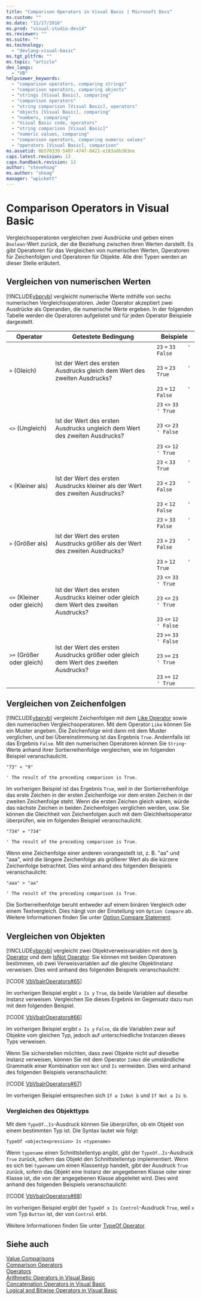 ```yaml
---
title: "Comparison Operators in Visual Basic | Microsoft Docs"
ms.custom: ""
ms.date: "11/17/2016"
ms.prod: "visual-studio-dev14"
ms.reviewer: ""
ms.suite: ""
ms.technology: 
  - "devlang-visual-basic"
ms.tgt_pltfrm: ""
ms.topic: "article"
dev_langs: 
  - "VB"
helpviewer_keywords: 
  - "comparison operators, comparing strings"
  - "comparison operators, comparing objects"
  - "strings [Visual Basic], comparing"
  - "comparison operators"
  - "string comparison [Visual Basic], operators"
  - "objects [Visual Basic], comparing"
  - "numbers, comparing"
  - "Visual Basic code, operators"
  - "string comparison [Visual Basic]"
  - "numeric values, comparing"
  - "comparison operators, comparing numeric values"
  - "operators [Visual Basic], comparison"
ms.assetid: 0b570339-5407-474f-8421-e183a8b303ee
caps.latest.revision: 13
caps.handback.revision: 13
author: "stevehoag"
ms.author: "shoag"
manager: "wpickett"
---
```

# Comparison Operators in Visual Basic
Vergleichsoperatoren vergleichen zwei Ausdrücke und geben einen `Boolean`\-Wert zurück, der die Beziehung zwischen ihren Werten darstellt.  Es gibt Operatoren für das Vergleichen von numerischen Werten, Operatoren für Zeichenfolgen und Operatoren für Objekte.  Alle drei Typen werden an dieser Stelle erläutert.  
  
## Vergleichen von numerischen Werten  
 [!INCLUDE[vbprvb](../../../../csharp/programming-guide/concepts/linq/includes/vbprvb_md.md)] vergleicht numerische Werte mithilfe von sechs numerischen Vergleichsoperatoren.  Jeder Operator akzeptiert zwei Ausdrücke als Operanden, die numerische Werte ergeben.  In der folgenden Tabelle werden die Operatoren aufgelistet und für jeden Operator Beispiele dargestellt.  
  
|Operator|Getestete Bedingung|Beispiele|  
|--------------|-------------------------|---------------|  
|`=` \(Gleich\)|Ist der Wert des ersten Ausdrucks gleich dem Wert des zweiten Ausdrucks?|`23`   `=`   `33    ' False`<br /><br /> `23`   `=`   `23    ' True`<br /><br /> `23`   `=`   `12    ' False`|  
|`<>` \(Ungleich\)|Ist der Wert des ersten Ausdrucks ungleich dem Wert des zweiten Ausdrucks?|`23`   `<>`   `33    ' True`<br /><br /> `23`   `<>`   `23    ' False`<br /><br /> `23`   `<>`   `12    ' True`|  
|`<` \(Kleiner als\)|Ist der Wert des ersten Ausdrucks kleiner als der Wert des zweiten Ausdrucks?|`23`   `<`   `33    ' True`<br /><br /> `23`   `<`   `23    ' False`<br /><br /> `23`   `<`   `12    ' False`|  
|`>` \(Größer als\)|Ist der Wert des ersten Ausdrucks größer als der Wert des zweiten Ausdrucks?|`23`   `>`   `33    ' False`<br /><br /> `23`   `>`   `23    ' False`<br /><br /> `23`   `>`   `12    ' True`|  
|`<=` \(Kleiner oder gleich\)|Ist der Wert des ersten Ausdrucks kleiner oder gleich dem Wert des zweiten Ausdrucks?|`23`   `<=`   `33    ' True`<br /><br /> `23`   `<=`   `23    ' True`<br /><br /> `23`   `<=`   `12    ' False`|  
|`>=` \(Größer oder gleich\)|Ist der Wert des ersten Ausdrucks größer oder gleich dem Wert des zweiten Ausdrucks?|`23`   `>=`   `33    ' False`<br /><br /> `23`   `>=`   `23    ' True`<br /><br /> `23`   `>=`   `12    ' True`|  
  
## Vergleichen von Zeichenfolgen  
 [!INCLUDE[vbprvb](../../../../csharp/programming-guide/concepts/linq/includes/vbprvb_md.md)] vergleicht Zeichenfolgen mit dem [Like Operator](../../../../visual-basic/language-reference/operators/like-operator.md) sowie den numerischen Vergleichsoperatoren.  Mit dem Operator `Like` können Sie ein Muster angeben.  Die Zeichenfolge wird dann mit dem Muster verglichen, und bei Übereinstimmung ist das Ergebnis `True`.  Andernfalls ist das Ergebnis `False`.  Mit den numerischen Operatoren können Sie `String`\-Werte anhand ihrer Sortierreihenfolge vergleichen, wie im folgenden Beispiel veranschaulicht.  
  
 `"73" < "9"`  
  
 `' The result of the preceding comparison is True.`  
  
 Im vorherigen Beispiel ist das Ergebnis `True`, weil in der Sortierreihenfolge das erste Zeichen in der ersten Zeichenfolge vor dem ersten Zeichen in der zweiten Zeichenfolge steht.  Wenn die ersten Zeichen gleich wären, würde das nächste Zeichen in beiden Zeichenfolgen verglichen werden, usw.  Sie können die Gleichheit von Zeichenfolgen auch mit dem Gleichheitsoperator überprüfen, wie im folgenden Beispiel veranschaulicht.  
  
 `"734" = "734"`  
  
 `' The result of the preceding comparison is True.`  
  
 Wenn eine Zeichenfolge einer anderen vorangestellt ist, z. B. "aa" und "aaa", wird die längere Zeichenfolge als größerer Wert als die kürzere Zeichenfolge betrachtet.  Dies wird anhand des folgenden Beispiels veranschaulicht:  
  
 `"aaa" > "aa"`  
  
 `' The result of the preceding comparison is True.`  
  
 Die Sortierreihenfolge beruht entweder auf einem binären Vergleich oder einem Textvergleich. Dies hängt von der Einstellung von `Option Compare` ab.  Weitere Informationen finden Sie unter [Option Compare Statement](../../../../visual-basic/language-reference/statements/option-compare-statement.md).  
  
## Vergleichen von Objekten  
 [!INCLUDE[vbprvb](../../../../csharp/programming-guide/concepts/linq/includes/vbprvb_md.md)] vergleicht zwei Objektverweisvariablen mit dem [Is Operator](../../../../visual-basic/language-reference/operators/is-operator.md) und dem [IsNot Operator](../../../../visual-basic/language-reference/operators/isnot-operator.md).  Sie können mit beiden Operatoren bestimmen, ob zwei Verweisvariablen auf die gleiche Objektinstanz verweisen.  Dies wird anhand des folgenden Beispiels veranschaulicht:  
  
 [!CODE [VbVbalrOperators#65](../CodeSnippet/VS_Snippets_VBCSharp/VbVbalrOperators#65)]  
  
 Im vorherigen Beispiel ergibt `x Is y` `True`, da beide Variablen auf dieselbe Instanz verweisen.  Vergleichen Sie dieses Ergebnis im Gegensatz dazu nun mit dem folgenden Beispiel.  
  
 [!CODE [VbVbalrOperators#66](../CodeSnippet/VS_Snippets_VBCSharp/VbVbalrOperators#66)]  
  
 Im vorherigen Beispiel ergibt `x Is y` `False`, da die Variablen zwar auf Objekte vom gleichen Typ, jedoch auf unterschiedliche Instanzen dieses Typs verweisen.  
  
 Wenn Sie sicherstellen möchten, dass zwei Objekte nicht auf dieselbe Instanz verweisen, können Sie mit dem Operator `IsNot` die umständliche Grammatik einer Kombination von `Not` und `Is` vermeiden.  Dies wird anhand des folgenden Beispiels veranschaulicht:  
  
 [!CODE [VbVbalrOperators#67](../CodeSnippet/VS_Snippets_VBCSharp/VbVbalrOperators#67)]  
  
 Im vorherigen Beispiel entsprechen sich `If a IsNot b` und `If Not a Is b`.  
  
### Vergleichen des Objekttyps  
 Mit dem `TypeOf`...`Is`\-Ausdruck können Sie überprüfen, ob ein Objekt von einem bestimmten Typ ist.  Die Syntax lautet wie folgt:  
  
 `TypeOf <objectexpression> Is <typename>`  
  
 Wenn `typename` einen Schnittstellentyp angibt, gibt der `TypeOf`...`Is`\-Ausdruck `True` zurück, sofern das Objekt den Schnittstellentyp implementiert.  Wenn es sich bei `typename` um einen Klassentyp handelt, gibt der Ausdruck `True` zurück, sofern das Objekt eine Instanz der angegebenen Klasse oder einer Klasse ist, die von der angegebenen Klasse abgeleitet wird.  Dies wird anhand des folgenden Beispiels veranschaulicht:  
  
 [!CODE [VbVbalrOperators#68](../CodeSnippet/VS_Snippets_VBCSharp/VbVbalrOperators#68)]  
  
 Im vorherigen Beispiel ergibt der `TypeOf x Is Control`\-Ausdruck `True`, weil `x` vom Typ `Button` ist, der von `Control` erbt.  
  
 Weitere Informationen finden Sie unter [TypeOf Operator](../../../../visual-basic/language-reference/operators/typeof-operator.md).  
  
## Siehe auch  
 [Value Comparisons](../../../../visual-basic/programming-guide/language-features/operators-and-expressions/value-comparisons.md)   
 [Comparison Operators](../../../../visual-basic/language-reference/operators/comparison-operators.md)   
 [Operators](../../../../visual-basic/language-reference/operators/index.md)   
 [Arithmetic Operators in Visual Basic](../../../../visual-basic/programming-guide/language-features/operators-and-expressions/arithmetic-operators.md)   
 [Concatenation Operators in Visual Basic](../../../../visual-basic/programming-guide/language-features/operators-and-expressions/concatenation-operators.md)   
 [Logical and Bitwise Operators in Visual Basic](../../../../visual-basic/programming-guide/language-features/operators-and-expressions/logical-and-bitwise-operators.md)